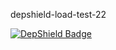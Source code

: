 depshield-load-test-22

[![DepShield Badge](https://cpeters2.dev.depshield.sonatype.org/badges/depshield-load-cpeters2d/depshield-load-test-22/depshield.svg)](https://sonatype.github.io/depshield-github-pages)

